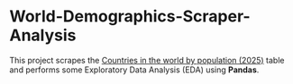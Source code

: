 # World-Demographics-Scraper-Analysis
This project scrapes the [Countries in the world by population (2025)](https://www.worldometers.info/world-population/population-by-country) table and performs some Exploratory Data Analysis (EDA) using **Pandas**.
